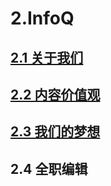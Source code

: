 # 2.InfoQ

## [2.1 关于我们](http://101.200.168.100:4000/21-%E5%85%B3%E4%BA%8E%E6%88%91%E4%BB%AC.html)

## [2.2 内容价值观](http://101.200.168.100:4000/22-%E5%86%85%E5%AE%B9%E4%BB%B7%E5%80%BC%E8%A7%82.html)

## [2.3 我们的梦想](http://101.200.168.100:4000/23-%E6%88%91%E4%BB%AC%E7%9A%84%E6%A2%A6%E6%83%B3.html)

## 2.4 全职编辑

